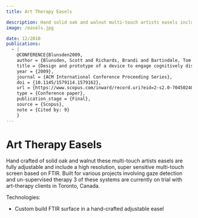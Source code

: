 ```yaml
---
title: Art Therapy Easels

description: Hand solid oak and walnut multi-touch artists easels include a high resolution, super sensitive multi-touch FTIR screen.
image: /easels.jpg

date: 12/2010
publications:
  - |
    @CONFERENCE{Blunsden2009,
    author = {Blunsden, Scott and Richards, Brandi and Bartindale, Tom and Jackson, Dan and Olivier, Patrick and Boger, Jen and Mihailidis, Alex and Hoey, Jesse},
    title = {Design and prototype of a device to engage cognitively disabled older adults in visual artwork},
    year = {2009},
    journal = {ACM International Conference Proceeding Series},
    doi = {10.1145/1579114.1579162},
    url = {https://www.scopus.com/inward/record.uri?eid=2-s2.0-70450240990&doi=10.1145%2f1579114.1579162&partnerID=40&md5=ec39ff83380e9ff23bc17c1481755c46},
    type = {Conference paper},
    publication_stage = {Final},
    source = {Scopus},
    note = {Cited by: 9}
    }
---
```


# Art Therapy Easels

Hand crafted of solid oak and walnut these multi-touch artists easels are fully adjustable and include a high resolution, super sensitive multi-touch screen based on FTIR.
Built for various projects involving gaze detection and un-supervised therapy 3 of these systems are currently on trial with art-therapy clients in Toronto, Canada.

Technologies:

- Custom build FTIR surface in a hand-crafted adjustable easel
